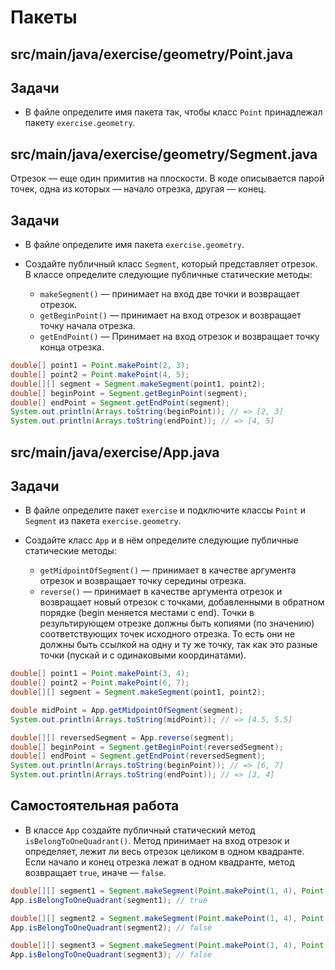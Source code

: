 # Пакеты

## src/main/java/exercise/geometry/Point.java

## Задачи

* В файле определите имя пакета так, чтобы класс `Point` принадлежал пакету `exercise.geometry`.

## src/main/java/exercise/geometry/Segment.java

Отрезок — еще один примитив на плоскости. В коде описывается парой точек, одна из которых — начало отрезка, другая — конец.
## Задачи

* В файле определите имя пакета `exercise.geometry`.
* Создайте публичный класс `Segment`, который представляет отрезок. В классе определите следующие публичные статические методы:

  * `makeSegment()` — принимает на вход две точки и возвращает отрезок.
  * `getBeginPoint()` —  принимает на вход отрезок и возвращает точку начала отрезка.
  * `getEndPoint()` — Принимает на вход отрезок и возвращает точку конца отрезка.

```java
double[] point1 = Point.makePoint(2, 3);
double[] point2 = Point.makePoint(4, 5);
double[][] segment = Segment.makeSegment(point1, point2);
double[] beginPoint = Segment.getBeginPoint(segment);
double[] endPoint = Segment.getEndPoint(segment);
System.out.println(Arrays.toString(beginPoint)); // => [2, 3]
System.out.println(Arrays.toString(endPoint)); // => [4, 5]
```

## src/main/java/exercise/App.java

## Задачи

* В файле определите пакет `exercise` и подключите классы `Point` и `Segment` из пакета `exercise.geometry`.
* Cоздайте класс `App` и в нём определите следующие публичные статические методы:

  * `getMidpointOfSegment()` — принимает в качестве аргумента отрезок и возвращает точку середины отрезка.
  * `reverse()` — принимает в качестве аргумента отрезок и возвращает новый отрезок с точками, добавленными в обратном порядке (begin меняется местами с end). Точки в результирующем отрезке должны быть копиями (по значению) соответствующих точек исходного отрезка. То есть они не должны быть ссылкой на одну и ту же точку, так как это разные точки (пускай и с одинаковыми координатами).

```java
double[] point1 = Point.makePoint(3, 4);
double[] point2 = Point.makePoint(6, 7);
double[][] segment = Segment.makeSegment(point1, point2);

double midPoint = App.getMidpointOfSegment(segment);
System.out.println(Arrays.toString(midPoint)); // => [4.5, 5.5]

double[][] reversedSegment = App.reverse(segment);
double[] beginPoint = Segment.getBeginPoint(reversedSegment);
double[] endPoint = Segment.getEndPoint(reversedSegment);
System.out.println(Arrays.toString(beginPoint)); // => [6, 7]
System.out.println(Arrays.toString(endPoint)); // => [3, 4]
```

## Самостоятельная работа

* В классе `App` создайте публичный статический метод `isBelongToOneQuadrant()`. Метод принимает на вход отрезок и определяет, лежит ли весь отрезок целиком в одном квадранте. Если начало и конец отрезка лежат в одном квадранте, метод возвращает `true`, иначе —  `false`.

```java
double[][] segment1 = Segment.makeSegment(Point.makePoint(1, 4), Point.makePoint(5, 8));
App.isBelongToOneQuadrant(segment1); // true

double[][] segment2 = Segment.makeSegment(Point.makePoint(1, 4), Point.makePoint(-2, 8));
App.isBelongToOneQuadrant(segment2); // false

double[][] segment3 = Segment.makeSegment(Point.makePoint(1, 4), Point.makePoint(0, 0));
App.isBelongToOneQuadrant(segment3); // false
```
